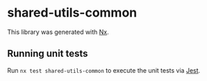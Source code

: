 # shared-utils-common

This library was generated with [Nx](https://nx.dev).

## Running unit tests

Run `nx test shared-utils-common` to execute the unit tests via [Jest](https://jestjs.io).
